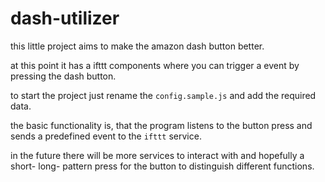 # dash-utilizer

this little project aims to make the amazon dash button better.

at this point it has a ifttt components where you can trigger a event by pressing the dash button.

to start the project just rename the `config.sample.js` and add the required data.

the basic functionality is, that the program listens to the button press and sends a predefined event to the `ifttt` service.

in the future there will be more services to interact with and hopefully a short- long- pattern press for the button to distinguish different functions.
